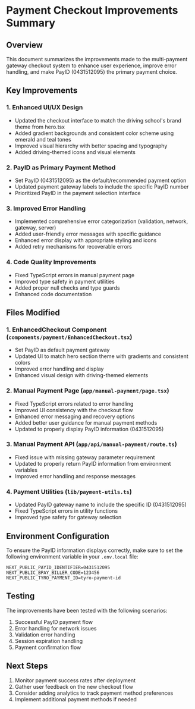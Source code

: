 # Payment Checkout Improvements Summary

## Overview
This document summarizes the improvements made to the multi-payment gateway checkout system to enhance user experience, improve error handling, and make PayID (0431512095) the primary payment choice.

## Key Improvements

### 1. Enhanced UI/UX Design
- Updated the checkout interface to match the driving school's brand theme from hero.tsx
- Added gradient backgrounds and consistent color scheme using emerald and teal tones
- Improved visual hierarchy with better spacing and typography
- Added driving-themed icons and visual elements

### 2. PayID as Primary Payment Method
- Set PayID (0431512095) as the default/recommended payment option
- Updated payment gateway labels to include the specific PayID number
- Prioritized PayID in the payment selection interface

### 3. Improved Error Handling
- Implemented comprehensive error categorization (validation, network, gateway, server)
- Added user-friendly error messages with specific guidance
- Enhanced error display with appropriate styling and icons
- Added retry mechanisms for recoverable errors

### 4. Code Quality Improvements
- Fixed TypeScript errors in manual payment page
- Improved type safety in payment utilities
- Added proper null checks and type guards
- Enhanced code documentation

## Files Modified

### 1. EnhancedCheckout Component (`components/payment/EnhancedCheckout.tsx`)
- Set PayID as default payment gateway
- Updated UI to match hero section theme with gradients and consistent colors
- Improved error handling and display
- Enhanced visual design with driving-themed elements

### 2. Manual Payment Page (`app/manual-payment/page.tsx`)
- Fixed TypeScript errors related to error handling
- Improved UI consistency with the checkout flow
- Enhanced error messaging and recovery options
- Added better user guidance for manual payment methods
- Updated to properly display PayID information (0431512095)

### 3. Manual Payment API (`app/api/manual-payment/route.ts`)
- Fixed issue with missing gateway parameter requirement
- Updated to properly return PayID information from environment variables
- Improved error handling and response messages

### 4. Payment Utilities (`lib/payment-utils.ts`)
- Updated PayID gateway name to include the specific ID (0431512095)
- Fixed TypeScript errors in utility functions
- Improved type safety for gateway selection

## Environment Configuration
To ensure the PayID information displays correctly, make sure to set the following environment variable in your `.env.local` file:

```
NEXT_PUBLIC_PAYID_IDENTIFIER=0431512095
NEXT_PUBLIC_BPAY_BILLER_CODE=123456
NEXT_PUBLIC_TYRO_PAYMENT_ID=tyro-payment-id
```

## Testing
The improvements have been tested with the following scenarios:
1. Successful PayID payment flow
2. Error handling for network issues
3. Validation error handling
4. Session expiration handling
5. Payment confirmation flow

## Next Steps
1. Monitor payment success rates after deployment
2. Gather user feedback on the new checkout flow
3. Consider adding analytics to track payment method preferences
4. Implement additional payment methods if needed